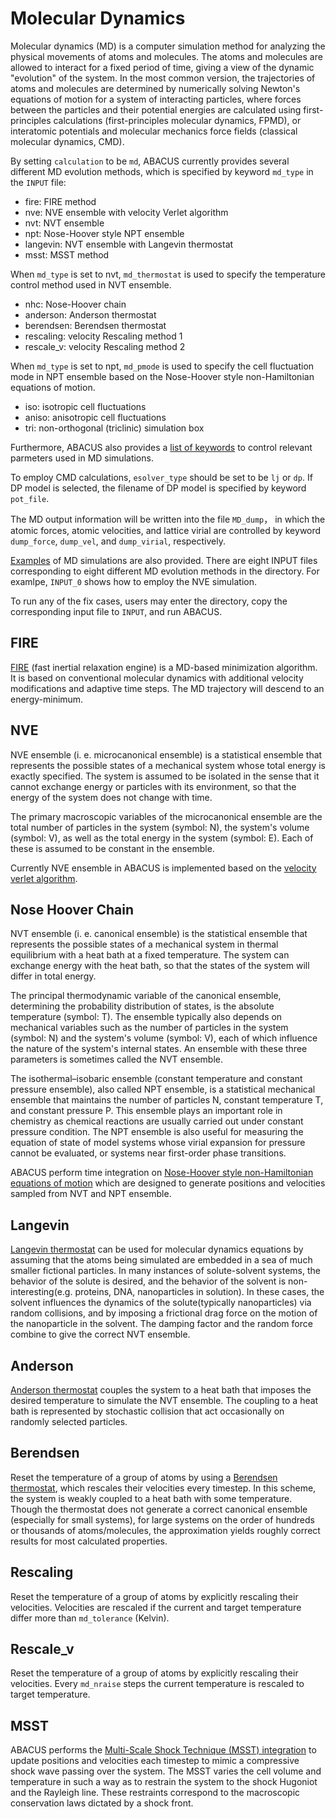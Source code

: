 # Molecular Dynamics

Molecular dynamics (MD) is a computer simulation method for analyzing the physical movements of atoms and molecules. The atoms and molecules are allowed to interact for a fixed period of time, giving a view of the dynamic "evolution" of the system. In the most common version, the trajectories of atoms and molecules are determined by numerically solving Newton's equations of motion for a system of interacting particles, where forces between the particles and their potential energies are calculated using first-principles calculations (first-principles molecular dynamics, FPMD), or interatomic potentials and molecular mechanics force fields (classical molecular dynamics, CMD).

By setting `calculation` to be `md`, ABACUS currently provides several different MD evolution methods, which is specified by keyword `md_type` in the `INPUT` file:

  - fire: FIRE method
  - nve: NVE ensemble with velocity Verlet algorithm
  - nvt: NVT ensemble
  - npt: Nose-Hoover style NPT ensemble
  - langevin: NVT ensemble with Langevin thermostat
  - msst: MSST method

When `md_type` is set to nvt, `md_thermostat` is used to specify the temperature control method used in NVT ensemble.

  - nhc: Nose-Hoover chain
  - anderson: Anderson thermostat
  - berendsen: Berendsen thermostat
  - rescaling: velocity Rescaling method 1
  - rescale_v: velocity Rescaling method 2

When `md_type` is set to npt, `md_pmode` is used to specify the cell fluctuation mode in NPT ensemble based on the Nose-Hoover style non-Hamiltonian equations of motion.

  - iso: isotropic cell fluctuations
  - aniso: anisotropic cell fluctuations
  - tri: non-orthogonal (triclinic) simulation box

Furthermore, ABACUS also provides a [list of keywords](./input_files/input-main.md#molecular-dynamics) to control relevant parmeters used in MD simulations.

To employ CMD calculations, `esolver_type` should be set to be `lj` or `dp`.
If DP model is selected, the filename of DP model is specified by keyword `pot_file`.

The MD output information will be written into the file `MD_dump`， in which the atomic forces, atomic velocities, and lattice virial are controlled by keyword `dump_force`, `dump_vel`, and `dump_virial`, respectively.

[Examples](https://github.com/deepmodeling/abacus-develop/tree/develop/examples/md/lcao_gammaonly_Sn64) of MD simulations are also provided.
There are eight INPUT files corresponding to eight different MD evolution methods in the directory.
For examlpe, `INPUT_0` shows how to employ the NVE simulation.

To run any of the fix cases, users may enter the directory, copy the corresponding input file to `INPUT`, and run ABACUS.

## FIRE
[FIRE](https://journals.aps.org/prl/abstract/10.1103/PhysRevLett.97.170201) (fast inertial relaxation engine) is a MD-based minimization algorithm. It is based on conventional molecular dynamics with additional velocity modifications and adaptive time steps. The MD trajectory will descend to an energy-minimum.

## NVE

NVE ensemble (i. e. microcanonical ensemble) is a statistical ensemble that represents the possible states of a mechanical system whose total energy is exactly specified. The system is assumed to be isolated in the sense that it cannot exchange energy or particles with its environment, so that the energy of the system does not change with time.

The primary macroscopic variables of the microcanonical ensemble are the total number of particles in the system (symbol: N), the system's volume (symbol: V), as well as the total energy in the system (symbol: E). Each of these is assumed to be constant in the ensemble.

Currently NVE ensemble in ABACUS is implemented based on the [velocity verlet algorithm](https://aip.scitation.org/doi/abs/10.1063/1.442716).


## Nose Hoover Chain

NVT ensemble (i. e. canonical ensemble)  is the statistical ensemble that represents the possible states of a mechanical system in thermal equilibrium with a heat bath at a fixed temperature. The system can exchange energy with the heat bath, so that the states of the system will differ in total energy.

The principal thermodynamic variable of the canonical ensemble, determining the probability distribution of states, is the absolute temperature (symbol: T). The ensemble typically also depends on mechanical variables such as the number of particles in the system (symbol: N) and the system's volume (symbol: V), each of which influence the nature of the system's internal states. An ensemble with these three parameters is sometimes called the NVT ensemble.


The isothermal–isobaric ensemble (constant temperature and constant pressure ensemble), also called NPT ensemble, is a statistical mechanical ensemble that maintains the number of particles N, constant temperature T, and constant pressure P. This ensemble plays an important role in chemistry as chemical reactions are usually carried out under constant pressure condition. The NPT ensemble is also useful for measuring the equation of state of model systems whose virial expansion for pressure cannot be evaluated, or systems near first-order phase transitions.

ABACUS perform time integration on [Nose-Hoover style non-Hamiltonian equations of motion](https://journals.aps.org/pra/abstract/10.1103/PhysRevA.31.1695) which are designed to generate positions and velocities sampled from NVT and NPT ensemble.



## Langevin

[Langevin thermostat](https://en.wikipedia.org/wiki/Langevin_dynamics) can be used for molecular dynamics equations by assuming that the atoms being simulated are embedded in a sea of much smaller fictional particles. In many instances of solute-solvent systems, the behavior of the solute is desired, and the behavior of the solvent is non-interesting(e.g. proteins, DNA, nanoparticles in solution). In these cases, the solvent influences the dynamics of the solute(typically nanoparticles) via random collisions, and by imposing a frictional drag force on the motion of the nanoparticle in the solvent. The damping factor and the random force combine to give the correct NVT ensemble.

## Anderson

[Anderson thermostat](https://aip.scitation.org/doi/abs/10.1063/1.439486) couples the system to a heat bath that imposes the desired temperature to simulate the NVT ensemble. The coupling to a heat bath is represented by stochastic collision that act occasionally on randomly selected particles.

## Berendsen

Reset the temperature of a group of atoms by using a [Berendsen thermostat](https://aip.scitation.org/doi/10.1063/1.448118), which rescales their velocities every timestep. In this scheme, the system is weakly coupled to a heat bath with some temperature. Though the thermostat does not generate a correct canonical ensemble (especially for small systems), for large systems on the order of hundreds or thousands of atoms/molecules, the approximation yields roughly correct results for most calculated properties.

## Rescaling

Reset the temperature of a group of atoms by explicitly rescaling their velocities. Velocities are rescaled if the current and target temperature differ more than `md_tolerance` (Kelvin).

## Rescale_v

Reset the temperature of a group of atoms by explicitly rescaling their velocities. Every `md_nraise` steps the current temperature is rescaled to target temperature.

## MSST
ABACUS performs the [Multi-Scale Shock Technique (MSST) integration](https://journals.aps.org/prl/abstract/10.1103/PhysRevLett.90.235503) to update positions and velocities each timestep to mimic a compressive shock wave passing over the system. The MSST varies the cell volume and temperature in such a way as to restrain the system to the shock Hugoniot and the Rayleigh line. These restraints correspond to the macroscopic conservation laws dictated by a shock front.